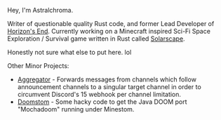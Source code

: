 Hey, I'm Astralchroma.

Writer of questionable quality Rust code, and former Lead Developer of [Horizon's End](https://horizonsend.net). Currently working on a Minecraft inspired Sci-Fi Space Exploration / Survival game written in Rust called [Solarscape](https://solarscape.astralchroma.dev/).

Honestly not sure what else to put here. lol

Other Minor Projects:
- [Aggregator](https://github.com/Astralchroma/Aggregator) - Forwards messages from channels which follow announcement channels to a singular target channel in order to circumvent Discord's 15 webhook per channel limitation.
- [Doomstom](https://github.com/Astralchroma/Doomstom) - Some hacky code to get the Java DOOM port "Mochadoom" running under Minestom.
